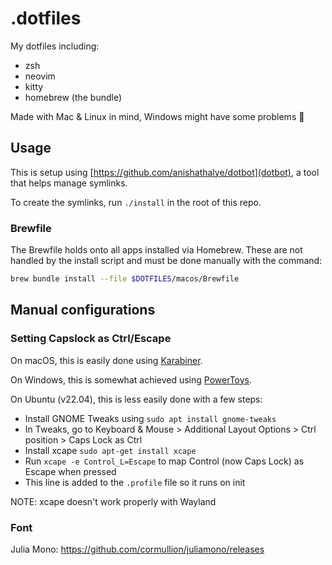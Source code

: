 # .dotfiles

My dotfiles including:
- zsh
- neovim
- kitty
- homebrew (the bundle)

Made with Mac & Linux in mind, Windows might have some problems 😬 

## Usage
This is setup using [https://github.com/anishathalye/dotbot](dotbot), a tool that helps manage symlinks.

To create the symlinks, run `./install` in the root of this repo.

### Brewfile
The Brewfile holds onto all apps installed via Homebrew.
These are not handled by the install script and must be done manually with the command:

```sh
brew bundle install --file $DOTFILES/macos/Brewfile
```

## Manual configurations
### Setting Capslock as Ctrl/Escape
On macOS, this is easily done using [Karabiner](https://karabiner-elements.pqrs.org/).

On Windows, this is somewhat achieved using [PowerToys](https://learn.microsoft.com/en-us/windows/powertoys/).

On Ubuntu (v22.04), this is less easily done with a few steps:
- Install GNOME Tweaks using `sudo apt install gnome-tweaks`
- In Tweaks, go to Keyboard & Mouse > Additional Layout Options > Ctrl position > Caps Lock as Ctrl
- Install xcape `sudo apt-get install xcape`
- Run `xcape -e Control_L=Escape` to map Control (now Caps Lock) as Escape when pressed
- This line is added to the `.profile` file so it runs on init

NOTE: xcape doesn't work properly with Wayland

### Font
Julia Mono: https://github.com/cormullion/juliamono/releases
